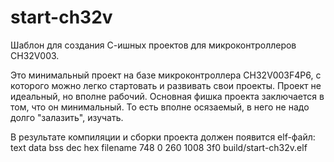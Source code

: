 # start-ch32v
Шаблон для создания С-ишных проектов для микроконтроллеров CH32V003.

Это минимальный проект на базе микроконтроллера CH32V003F4P6, с которого можно легко стартовать и развивать свои проекты. Проект не идеальный, но вполне рабочий. Основная фишка проекта заключается в том, что он минимальный. То есть вполне осязаемый, в него не надо долго "залазить", изучать.

В результате компиляции и сборки проекта должен появится elf-файл:
   text	   data	    bss	    dec	    hex	filename
    748	      0	    260	   1008	    3f0	build/start-ch32v.elf

